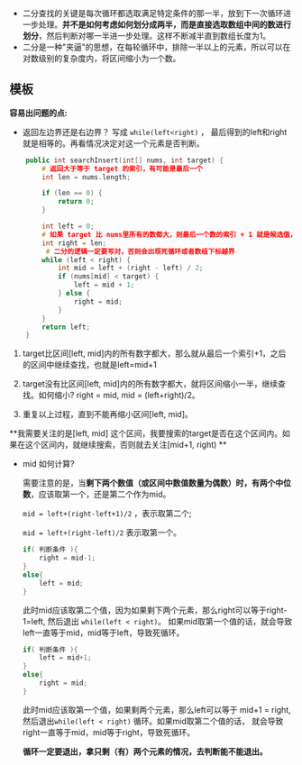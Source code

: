 - 二分查找的关键是每次循环都选取满足特定条件的那一半，放到下一次循环进一步处理。**并不是如何考虑如何划分成两半，而是直接选取数组中间的数进行划分**，然后判断对哪一半进一步处理。这样不断减半直到数组长度为1。
- 二分是一种"夹逼"的思想，在每轮循环中，排除一半以上的元素，所以可以在对数级别的复杂度内，将区间缩小为一个数。



## 模板

**容易出问题的点:**

- 返回左边界还是右边界？ 写成 `while(left<right)` ， 最后得到的left和right就是相等的。再看情况决定对这一个元素是否判断。

```c++
    public int searchInsert(int[] nums, int target) {
        # 返回大于等于 target 的索引，有可能是最后一个
        int len = nums.length;

        if (len == 0) {
            return 0;
        }

        int left = 0;
        # 如果 target 比 nums里所有的数都大，则最后一个数的索引 + 1 就是候选值，因此，右边界应该是数组的长度
        int right = len;
         # 二分的逻辑一定要写对，否则会出现死循环或者数组下标越界
        while (left < right) {
            int mid = left + (right - left) / 2;
            if (nums[mid] < target) {
                left = mid + 1;
            } else {
                right = mid;
            }
        }
        return left;
    }
```

1) target比区间[left, mid]内的所有数字都大，那么就从最后一个索引+1，之后的区间中继续查找，也就是left=mid+1

2) target没有比区间[left, mid]内的所有数字都大，就将区间缩小一半，继续查找。如何缩小? right = mid, mid = (left+right)/2。

3) 重复以上过程，直到不能再缩小区间[left, mid]。

**我需要关注的是[left, mid] 这个区间，我要搜索的target是否在这个区间内。如果在这个区间内，就继续搜索，否则就去关注[mid+1, right) **



- mid 如何计算?

  需要注意的是，当**剩下两个数值（或区间中数值数量为偶数）时，有两个中位数**，应该取第一个，还是第二个作为mid。

  `mid = left+(right-left+1)/2` ，表示取第二个;

  `mid = left+(right-left)/2` 表示取第一个。

  ```c++
  if( 判断条件 ){   
      right = mid-1;
  }
  else{
      left = mid; 
  }
  ```

  此时mid应该取第二个值，因为如果剩下两个元素，那么right可以等于right-1=left, 然后退出 `while(left < right)`。 如果mid取第一个值的话，就会导致left一直等于mid，mid等于left，导致死循环。

  ```c++
  if( 判断条件 ){   
      left = mid+1;
  }
  else{
      right = mid; 
  }
  ```

  此时mid应该取第一个值，如果剩两个元素，那么left可以等于 mid+1 = right, 然后退出`while(left < right)` 循环。如果mid取第二个值的话， 就会导致right一直等于mid，mid等于right，导致死循环。

  **循环一定要退出，拿只剩（有）两个元素的情况，去判断能不能退出。**

